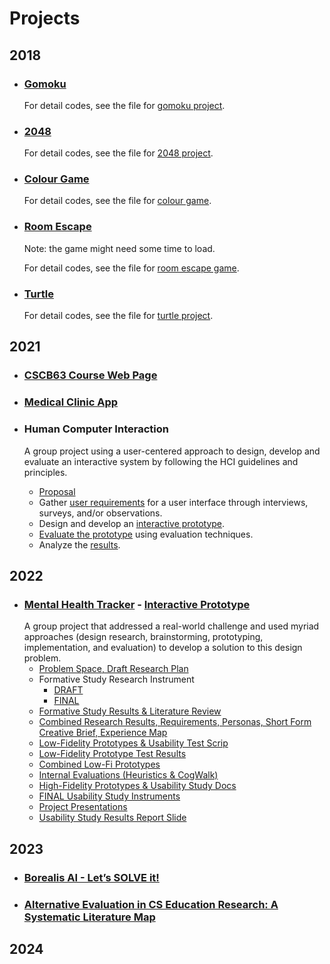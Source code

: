 # Projects

## 2018

- ### <a href="https://raw.githack.com/chkaty/miniproject/master/gomoku/index.html" target="_blank">Gomoku</a>

  For detail codes, see the file for [gomoku project](https://github.com/chkaty/miniproject/tree/master/gomoku).

- ### <a href="https://raw.githack.com/chkaty/miniproject/master/2048/index.html" target="_blank">2048</a>

  For detail codes, see the file for [2048 project](https://github.com/chkaty/miniproject/tree/master/2048).

- ### <a href="https://raw.githack.com/chkaty/miniproject/master/colourgame/index.html" target="_blank">Colour Game</a>

  For detail codes, see the file for [colour game](https://github.com/chkaty/miniproject/tree/master/colourgame).

- ### <a href="https://raw.githack.com/chkaty/miniproject/master/majorproject/escape/index.html" target="_blank">Room Escape</a>

  Note: the game might need some time to load. 
  
  For detail codes, see the file for [room escape game](https://github.com/chkaty/miniproject/tree/master/majorproject).

- ### <a href="https://raw.githack.com/chkaty/miniproject/master/turtle/index.html" target="_blank">Turtle</a>

  For detail codes, see the file for [turtle project](https://github.com/chkaty/miniproject/tree/master/turtle).
  
## 2021
  - ### [CSCB63 Course Web Page](https://github.com/TheJohnsonLai/B20/tree/main/a3)
  
  - ### [Medical Clinic App](https://github.com/liu-liuz/B07.git)
  
  - ### Human Computer Interaction
    A group project using a user-centered approach to design, develop and evaluate an interactive system by following  the  HCI  guidelines  and  principles. 
    - [Proposal](https://github.com/liu-liuz/Projects/blob/main/Computer%20Human%20Interaction/Proposal.pdf)
    - Gather [user requirements](https://github.com/liu-liuz/Projects/blob/main/Computer%20Human%20Interaction/User%20Requirment%20Gathering.pdf) for a user interface through interviews, surveys, and/or observations.  
    - Design and develop an [interactive prototype](https://www.figma.com/file/PHInLAvMeQ8H9w3Kkztwaw/Pineapple-team-library). 
    - [Evaluate the prototype](https://github.com/liu-liuz/Projects/blob/main/Computer%20Human%20Interaction/High%20Fidelity%20Prototype.pdf) using evaluation techniques. 
    - Analyze the [results](https://github.com/liu-liuz/Projects/blob/main/Computer%20Human%20Interaction/Report.pdf). 

## 2022
 - ### [Mental Health Tracker](https://github.com/liu-liuz/Projects/tree/main/Mental%20Health%20Tracker) - [Interactive Prototype](https://www.figma.com/proto/yJqG18CDHWlnCYn5d5pHgP/high-fi-a7a?node-id=6%3A4&starting-point-node-id=6%3A4&scaling=contain)
   A group project that addressed a real-world challenge and used myriad approaches (design research, brainstorming, prototyping, implementation, and evaluation) to develop a solution to this design problem. 
   - [Problem Space, Draft Research Plan](https://github.com/liu-liuz/Projects/blob/main/Mental%20Health%20Tracker/A1.ProblemSpace%26ResearchPlan.pdf)
   - Formative Study Research Instrument
      - [DRAFT](https://github.com/liu-liuz/Projects/blob/main/Mental%20Health%20Tracker/A2a.DraftStudyInstruments.pdf)
      - [FINAL](https://github.com/liu-liuz/Projects/blob/main/Mental%20Health%20Tracke/Formatted%20A2b.Pair%20-%20FINAL%20Formative%20Study%20Research%20Instruments.pdf)
   - [Formative Study Results & Literature Review](https://github.com/liu-liuz/Projects/blob/main/Mental%20Health%20Tracker/A3-FormativeStudyResults.pdf)
   - [Combined Research Results, Requirements, Personas,  Short Form Creative Brief, Experience Map](https://github.com/liu-liuz/Projects/blob/main/Mental%20Health%20Tracker/A4.Requirements%26UXStrategy.pdf)
   - [Low-Fidelity Prototypes & Usability Test Scrip](https://github.com/liu-liuz/Projects/blob/main/Mental%20Health%20Tracker/A5a%20Task%20Analysis%20%26%20Low-Fi%20Prototype-1.pdf)
   - [Low-Fidelity Prototype Test Results](https://github.com/liu-liuz/Projects/blob/main/Mental%20Health%20Tracker/A5b.%20Usability%20Testing%20Results.pdf)
   - [Combined Low-Fi Prototypes](https://github.com/liu-liuz/Projects/blob/main/Mental%20Health%20Tracker/A6a.B05.low-fi.prototype.pdf)
   - [Internal Evaluations (Heuristics & CogWalk)](https://github.com/liu-liuz/Projects/blob/main/Mental%20Health%20Tracker/A6b.B05.PrototypeEvaluations.pdf)
   - [High-Fidelity Prototypes & Usability Study Docs](https://github.com/liu-liuz/Projects/blob/main/Mental%20Health%20Tracker/A7a.DRAFT.Hi-FiPrototype%26UsabilityInstruments-2.pdf)
   - [FINAL Usability Study Instruments](https://github.com/liu-liuz/Projects/blob/main/Mental%20Health%20Tracker/A7b.FINAL.Hi-FiPrototype%26Instruments-1.pdf)
   - [Project Presentations](https://github.com/liu-liuz/Projects/blob/main/Mental%20Health%20Tracker/A8-1.pptx)
   - [Usability Study Results Report Slide](https://github.com/liu-liuz/Projects/blob/main/Mental%20Health%20Tracker/A9.UsabilityTestingReport.pdf)

## 2023
- ### [Borealis AI - Let’s SOLVE it!](https://github.com/lodi-m/u-integrity)
- ### [Alternative Evaluation in CS Education Research: A Systematic Literature Map](https://dl.acm.org/doi/10.1145/3626253.3635537)

## 2024
